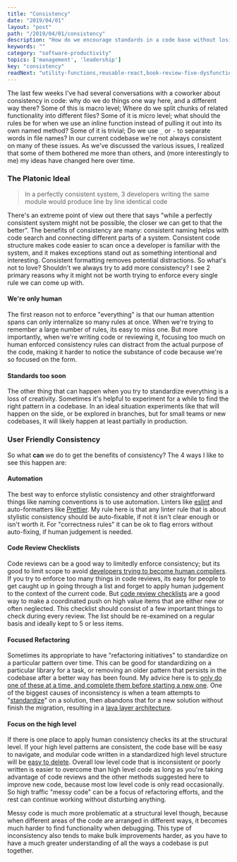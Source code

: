 ```yaml
---
title: "Consistency"
date: "2019/04/01"
layout: "post"
path: "/2019/04/01/consistency"
description: "How do we encourage standards in a code base without losing perspective?"
keywords: ""
category: "software-productivity"
topics: ['management', 'leadership']
key: "consistency"
readNext: "utility-functions,reusable-react,book-review-five-dysfunctions"
---
```


The last few weeks I've had several conversations with a coworker about consistency in code: why do we do things one way here, and a different way there?  Some of this is macro level; Where do we split chunks of related functionality into different files?  Some of it is micro level; what should the rules be for when we use an inline function instead of pulling it out into its own named method?  Some of it is trivial; Do we use `_` or `-` to separate words in file names?  In our current codebase we're not always consistent on many of these issues.  As we've discussed the various issues, I realized that some of them bothered me more than others, and (more interestingly to me) my ideas have changed here over time.

### The Platonic Ideal

>  In a perfectly consistent system, 3 developers writing the same module would produce line by line identical code

There's an extreme point of view out there that says "while a perfectly consistent system might not be possible, the closer we can get to that the better".  The benefits of consistency are many: consistent naming helps with code search and connecting different parts of a system.  Consistent code structure makes code easier to scan once a developer is familiar with the system, and it makes exceptions stand out as something intentional and interesting.  Consistent formatting removes potential distractions.   So what's not to love?  Shouldn't we always try to add more consistency?  I see 2 primary reasons why it might not be worth trying to enforce every single rule we can come up with.

#### We're only human

The first reason not to enforce "everything" is that our human attention spans can only internalize so many rules at once.  When we're trying to remember a large number of rules, its easy to miss one.  But more importantly, when we're writing code or reviewing it, focusing too much on human enforced consistency rules can distract from the actual purpose of the code, making it harder to notice the substance of code because we're so focused on the form.

#### Standards too soon

The other thing that can happen when you try to standardize everything is a loss of creativity.  Sometimes it's helpful to experiment for a while to find the right pattern in a codebase.  In an ideal situation experiments like that will happen on the side, or be explored in branches, but for small teams or new codebases, it will likely happen at least partially in production.


### User Friendly Consistency

So what **can** we do to get the benefits of consistency? The 4 ways I like to see this happen are:

#### Automation

The best way to enforce stylistic consistency and other straightforward things like naming conventions is to use automation.  Linters like [eslint](https://eslint.org/) and auto-formatters like [Prettier](https://prettier.io/).  My rule here is that any linter rule that is about stylistic consistency should be auto-fixable, if not it isn't clear enough or isn't worth it.  For "correctness rules" it can be ok to flag errors without auto-fixing, if human judgement is needed.

#### Code Review Checklists

Code reviews can be a good way to limitedly enforce consistency; but its good to limit scope to avoid [developers trying to become human compilers](https://samsaccone.com/posts/code-reviews-not-nits.html).  If you try to enforce too many things in code reviews, its easy for people to get caught up in going through a list and forget to apply human judgement to the context of the current code. But [code review checklists](https://benmccormick.org/2019/01/14/value-from-code-reviews) are a good way to make a coordinated push on high value items that are either new or often neglected.  This checklist should consist of a few important things to check during every review. The list should be re-examined on a regular basis and ideally kept to 5 or less items.

#### Focused Refactoring

Sometimes its appropriate to have "refactoring initiatives" to standardize on a particular pattern over time.  This can be good for standardizing on a particular library for a task, or removing an older pattern that persists in the codebase after a better way has been found.  My advice here is to [only do one of these at a time, and complete them before starting a new one](https://benmccormick.org/2018/01/07/large-improvements-small-team/).  One of the biggest causes of inconsistency is when a team attempts to "[standardize](https://xkcd.com/927/)" on a solution, then abandons that for a new solution without finish the migration, resulting in a [lava layer architecture](http://mikehadlow.blogspot.com/2014/12/the-lava-layer-anti-pattern.html).

#### Focus on the high level

If there is one place to apply human consistency checks its at the structural level.  If your high level patterns are consistent, the code base will be easy to navigate, and modular code written in a standardized high level structure will be [easy to delete](https://programmingisterrible.com/post/139222674273/write-code-that-is-easy-to-delete-not-easy-to).  Overall low level code that is inconsistent or poorly written is easier to overcome than high level code as long as you're taking advantage of code reviews and the other methods suggested here to improve new code, because most low level code is only read occasionally.  So high traffic "messy code" can be a focus of refactoring efforts, and the rest can continue working without disturbing anything.

Messy code is much more problematic at a structural level though, because when different areas of the code are arranged in different ways, it becomes much harder to find functionality when debugging.  This type of inconsistency also tends to make bulk improvements harder, as you have to have a much greater understanding of all the ways a codebase is put together.

